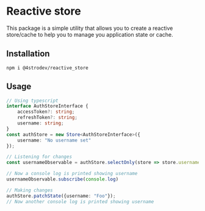 # Reactive store
This package is a simple utility that allows you to create a reactive store/cache
to help you to manage you application state or cache.

## Installation

    npm i @4strodev/reactive_store

## Usage
```ts
// Using typescript
interface AuthStoreInterface {
    accessToken?: string;
    refreshToken?: string;
    username: string;
}
const authStore = new Store<AuthStoreInterface>({
    username: "No username set"
});

// Listening for changes
const usernameObservable = authStore.selectOnly(store => store.username);

// Now a console log is printed showing username
usernameObservable.subscribe(console.log)

// Making changes
authStore.patchState({username: "Foo"});
// Now another console log is printed showing username

```

